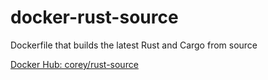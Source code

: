 # docker-rust-source

Dockerfile that builds the latest Rust and Cargo from source

[Docker Hub: corey/rust-source](https://hub.docker.com/r/corey/rust-source/)
